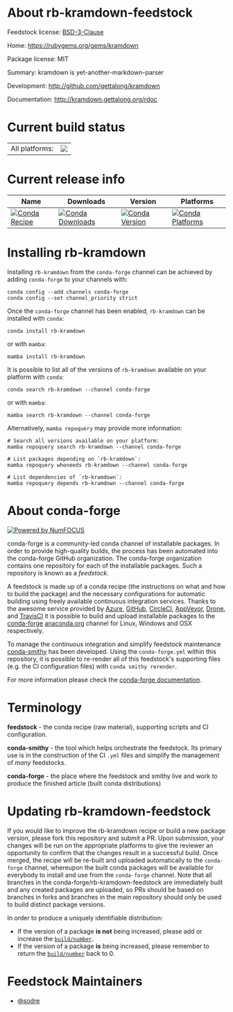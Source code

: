 About rb-kramdown-feedstock
===========================

Feedstock license: [BSD-3-Clause](https://github.com/conda-forge/rb-kramdown-feedstock/blob/main/LICENSE.txt)

Home: https://rubygems.org/gems/kramdown

Package license: MIT

Summary: kramdown is yet-another-markdown-parser

Development: http://github.com/gettalong/kramdown

Documentation: http://kramdown.gettalong.org/rdoc

Current build status
====================


<table><tr><td>All platforms:</td>
    <td>
      <a href="https://dev.azure.com/conda-forge/feedstock-builds/_build/latest?definitionId=7592&branchName=main">
        <img src="https://dev.azure.com/conda-forge/feedstock-builds/_apis/build/status/rb-kramdown-feedstock?branchName=main">
      </a>
    </td>
  </tr>
</table>

Current release info
====================

| Name | Downloads | Version | Platforms |
| --- | --- | --- | --- |
| [![Conda Recipe](https://img.shields.io/badge/recipe-rb--kramdown-green.svg)](https://anaconda.org/conda-forge/rb-kramdown) | [![Conda Downloads](https://img.shields.io/conda/dn/conda-forge/rb-kramdown.svg)](https://anaconda.org/conda-forge/rb-kramdown) | [![Conda Version](https://img.shields.io/conda/vn/conda-forge/rb-kramdown.svg)](https://anaconda.org/conda-forge/rb-kramdown) | [![Conda Platforms](https://img.shields.io/conda/pn/conda-forge/rb-kramdown.svg)](https://anaconda.org/conda-forge/rb-kramdown) |

Installing rb-kramdown
======================

Installing `rb-kramdown` from the `conda-forge` channel can be achieved by adding `conda-forge` to your channels with:

```
conda config --add channels conda-forge
conda config --set channel_priority strict
```

Once the `conda-forge` channel has been enabled, `rb-kramdown` can be installed with `conda`:

```
conda install rb-kramdown
```

or with `mamba`:

```
mamba install rb-kramdown
```

It is possible to list all of the versions of `rb-kramdown` available on your platform with `conda`:

```
conda search rb-kramdown --channel conda-forge
```

or with `mamba`:

```
mamba search rb-kramdown --channel conda-forge
```

Alternatively, `mamba repoquery` may provide more information:

```
# Search all versions available on your platform:
mamba repoquery search rb-kramdown --channel conda-forge

# List packages depending on `rb-kramdown`:
mamba repoquery whoneeds rb-kramdown --channel conda-forge

# List dependencies of `rb-kramdown`:
mamba repoquery depends rb-kramdown --channel conda-forge
```


About conda-forge
=================

[![Powered by
NumFOCUS](https://img.shields.io/badge/powered%20by-NumFOCUS-orange.svg?style=flat&colorA=E1523D&colorB=007D8A)](https://numfocus.org)

conda-forge is a community-led conda channel of installable packages.
In order to provide high-quality builds, the process has been automated into the
conda-forge GitHub organization. The conda-forge organization contains one repository
for each of the installable packages. Such a repository is known as a *feedstock*.

A feedstock is made up of a conda recipe (the instructions on what and how to build
the package) and the necessary configurations for automatic building using freely
available continuous integration services. Thanks to the awesome service provided by
[Azure](https://azure.microsoft.com/en-us/services/devops/), [GitHub](https://github.com/),
[CircleCI](https://circleci.com/), [AppVeyor](https://www.appveyor.com/),
[Drone](https://cloud.drone.io/welcome), and [TravisCI](https://travis-ci.com/)
it is possible to build and upload installable packages to the
[conda-forge](https://anaconda.org/conda-forge) [anaconda.org](https://anaconda.org/)
channel for Linux, Windows and OSX respectively.

To manage the continuous integration and simplify feedstock maintenance
[conda-smithy](https://github.com/conda-forge/conda-smithy) has been developed.
Using the ``conda-forge.yml`` within this repository, it is possible to re-render all of
this feedstock's supporting files (e.g. the CI configuration files) with ``conda smithy rerender``.

For more information please check the [conda-forge documentation](https://conda-forge.org/docs/).

Terminology
===========

**feedstock** - the conda recipe (raw material), supporting scripts and CI configuration.

**conda-smithy** - the tool which helps orchestrate the feedstock.
                   Its primary use is in the construction of the CI ``.yml`` files
                   and simplify the management of *many* feedstocks.

**conda-forge** - the place where the feedstock and smithy live and work to
                  produce the finished article (built conda distributions)


Updating rb-kramdown-feedstock
==============================

If you would like to improve the rb-kramdown recipe or build a new
package version, please fork this repository and submit a PR. Upon submission,
your changes will be run on the appropriate platforms to give the reviewer an
opportunity to confirm that the changes result in a successful build. Once
merged, the recipe will be re-built and uploaded automatically to the
`conda-forge` channel, whereupon the built conda packages will be available for
everybody to install and use from the `conda-forge` channel.
Note that all branches in the conda-forge/rb-kramdown-feedstock are
immediately built and any created packages are uploaded, so PRs should be based
on branches in forks and branches in the main repository should only be used to
build distinct package versions.

In order to produce a uniquely identifiable distribution:
 * If the version of a package **is not** being increased, please add or increase
   the [``build/number``](https://docs.conda.io/projects/conda-build/en/latest/resources/define-metadata.html#build-number-and-string).
 * If the version of a package **is** being increased, please remember to return
   the [``build/number``](https://docs.conda.io/projects/conda-build/en/latest/resources/define-metadata.html#build-number-and-string)
   back to 0.

Feedstock Maintainers
=====================

* [@sodre](https://github.com/sodre/)


